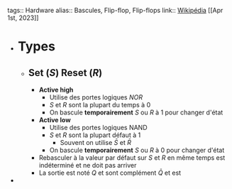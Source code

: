 tags:: Hardware
alias:: Bascules, Flip-flop, Flip-flops
link:: [Wikipédia](https://en.wikipedia.org/wiki/Flip-flop_(electronics)) 
[[Apr 1st, 2023]]

- # Types
	- ## Set ($S$) Reset ($R$)
		- **Active high**
			- Utilise des portes logiques *NOR*
			- $S$ et $R$ sont la plupart du temps à 0
			- On bascule **temporairement** $S$ ou $R$ à 1 pour changer d'état
		- **Active low**
			- Utilise des portes logiques NAND
			- $S$ et $R$ sont la plupart défaut à 1
				- Souvent on utilise $\bar{S}$ et $\bar{R}$
			- On bascule **temporairement** $S$ ou $R$ à 0 pour changer d'état
		- Rebasculer à la valeur par défaut sur $S$ et $R$ en même temps est indéterminé et ne doit pas arriver
		- La sortie est noté $Q$ et sont complément $\bar{Q}$ et est
-